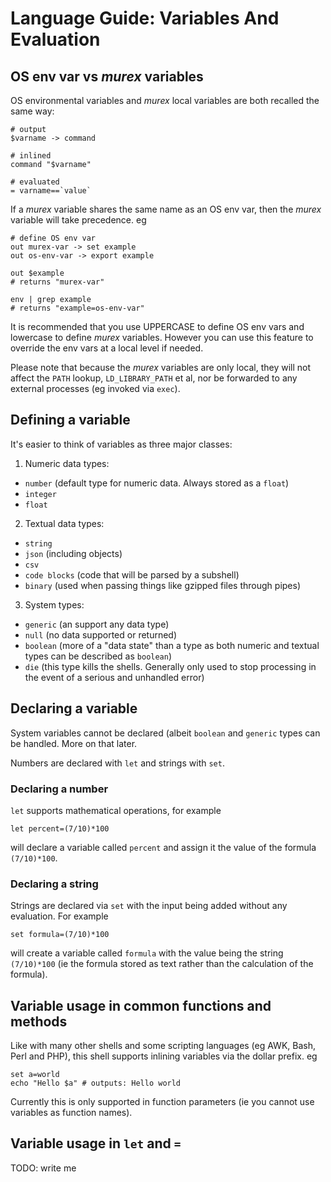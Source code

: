 # Language Guide: Variables And Evaluation

## OS env var vs _murex_ variables

OS environmental variables and _murex_ local variables are both recalled
the same way:

    # output
    $varname -> command

    # inlined
    command "$varname"

    # evaluated
    = varname==`value`

If a _murex_ variable shares the same name as an OS env var, then the
_murex_ variable will take precedence. eg

    # define OS env var
    out murex-var -> set example
    out os-env-var -> export example

    out $example
    # returns "murex-var"

    env | grep example
    # returns "example=os-env-var"

It is recommended that you use UPPERCASE to define OS env vars and
lowercase to define _murex_ variables. However you can use this feature
to override the env vars at a local level if needed.

Please note that because the _murex_ variables are only local, they will
not affect the `PATH` lookup, `LD_LIBRARY_PATH` et al, nor be forwarded
to any external processes (eg invoked via `exec`).

## Defining a variable

It's easier to think of variables as three major classes:

1. Numeric data types:
 * `number` (default type for numeric data. Always stored as a `float`)
 * `integer`
 * `float`

2. Textual data types:
 * `string`
 * `json` (including objects)
 * `csv`
 * `code blocks` (code that will be parsed by a subshell)
 * `binary` (used when passing things like gzipped files through pipes)

3. System types:
 * `generic` (an support any data type)
 * `null` (no data supported or returned)
 * `boolean` (more of a "data state" than a type as both numeric and
   textual types can be described as `boolean`)
 * `die` (this type kills the shells. Generally only used to stop
   processing in the event of a serious and unhandled error)

## Declaring a variable

System variables cannot be declared (albeit `boolean` and `generic` types
can be handled. More on that later.

Numbers are declared with `let` and strings with `set`.

### Declaring a number

`let` supports mathematical operations, for example

    let percent=(7/10)*100

will declare a variable called `percent` and assign it the value of the
formula `(7/10)*100`.

### Declaring a string

Strings are declared via `set` with the input being added without any
evaluation. For example

    set formula=(7/10)*100

will create a variable called `formula` with the value being the string
`(7/10)*100` (ie the formula stored as text rather than the calculation
of the formula).

## Variable usage in common functions and methods

Like with many other shells and some scripting languages (eg AWK, Bash,
Perl and PHP), this shell supports inlining variables via the dollar
prefix. eg

    set a=world
    echo "Hello $a" # outputs: Hello world

Currently this is only supported in function parameters (ie you cannot
use variables as function names).

## Variable usage in `let` and `=`

TODO: write me